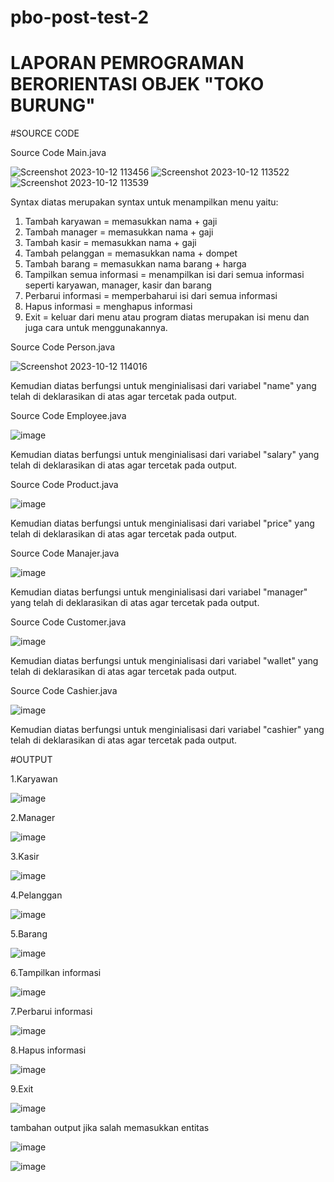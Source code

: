 # pbo-post-test-2
# LAPORAN PEMROGRAMAN BERORIENTASI OBJEK "TOKO BURUNG"

#SOURCE CODE

Source Code Main.java

![Screenshot 2023-10-12 113456](https://github.com/Anza2222/pbo-post-test-2/assets/115331048/6bad59d6-52d6-4010-8961-f92b2e402ced)
![Screenshot 2023-10-12 113522](https://github.com/Anza2222/pbo-post-test-2/assets/115331048/3c0e4adb-04ef-465a-98fe-d8bd2872616b)
![Screenshot 2023-10-12 113539](https://github.com/Anza2222/pbo-post-test-2/assets/115331048/43b96748-e6b2-44c5-8a75-be6c22250743)

Syntax diatas merupakan syntax untuk menampilkan menu yaitu:
1. Tambah karyawan = memasukkan nama + gaji
2. Tambah manager = memasukkan nama + gaji
3. Tambah kasir = memasukkan nama + gaji
4. Tambah pelanggan = memasukkan nama + dompet
5. Tambah barang = memasukkan nama barang + harga
6. Tampilkan semua informasi = menampilkan isi dari semua informasi seperti karyawan, manager, kasir dan barang
7. Perbarui informasi = memperbaharui isi dari semua informasi
8. Hapus informasi = menghapus informasi
10. Exit = keluar dari menu atau program
diatas merupakan isi menu dan juga cara untuk menggunakannya.

Source Code Person.java

![Screenshot 2023-10-12 114016](https://github.com/Anza2222/pbo-post-test-2/assets/115331048/50aec230-b5d0-4953-9af7-8471227eeaff)

Kemudian diatas berfungsi untuk menginialisasi dari variabel "name" yang telah di deklarasikan di atas agar tercetak pada output.

Source Code Employee.java

![image](https://github.com/Anza2222/pbo-post-test-2/assets/115331048/88eb968d-74c3-4476-b0c8-7ee4209310df)

Kemudian diatas berfungsi untuk menginialisasi dari variabel "salary" yang telah di deklarasikan di atas agar tercetak pada output.

Source Code Product.java

![image](https://github.com/Anza2222/pbo-post-test-2/assets/115331048/f36ef283-83be-4561-88cf-ea1ac01281dd)

Kemudian diatas berfungsi untuk menginialisasi dari variabel "price" yang telah di deklarasikan di atas agar tercetak pada output.

Source Code Manajer.java

![image](https://github.com/Anza2222/pbo-post-test-2/assets/115331048/981c02ea-e563-4069-b9be-a4f1c34ba1af)

Kemudian diatas berfungsi untuk menginialisasi dari variabel "manager" yang telah di deklarasikan di atas agar tercetak pada output.

Source Code Customer.java

![image](https://github.com/Anza2222/pbo-post-test-2/assets/115331048/58ef21e5-b7d1-4b60-bf70-62c591319407)

Kemudian diatas berfungsi untuk menginialisasi dari variabel "wallet" yang telah di deklarasikan di atas agar tercetak pada output.

Source Code Cashier.java

![image](https://github.com/Anza2222/pbo-post-test-2/assets/115331048/685b3a68-cf87-4652-ac74-2476eea54bc5)

Kemudian diatas berfungsi untuk menginialisasi dari variabel "cashier" yang telah di deklarasikan di atas agar tercetak pada output.

#OUTPUT

1.Karyawan

![image](https://github.com/Anza2222/pbo-post-test-2/assets/115331048/d15dab0c-03f0-4bbe-a3f9-9e8d2ba95af2)

2.Manager

![image](https://github.com/Anza2222/pbo-post-test-2/assets/115331048/0a17dfa5-6f0e-4b35-b7ba-c5025d74025f)

3.Kasir

![image](https://github.com/Anza2222/pbo-post-test-2/assets/115331048/a84be0b7-5f23-40b4-a3d3-638bcce43778)

4.Pelanggan

![image](https://github.com/Anza2222/pbo-post-test-2/assets/115331048/b6eff57f-6edd-4ab7-a3fd-8b4378df5455)

5.Barang

![image](https://github.com/Anza2222/pbo-post-test-2/assets/115331048/0528d8bc-26f0-486b-ab9a-3ac2b37427a1)

6.Tampilkan informasi

![image](https://github.com/Anza2222/pbo-post-test-2/assets/115331048/679e510a-7126-4834-9a36-7f4979f959b1)

7.Perbarui informasi

![image](https://github.com/Anza2222/pbo-post-test-2/assets/115331048/53d8f439-7c7d-4110-8061-c3f771cc8a5d)

8.Hapus informasi

![image](https://github.com/Anza2222/pbo-post-test-2/assets/115331048/809ff895-11bb-490b-8126-bdee003870ab)

9.Exit

![image](https://github.com/Anza2222/pbo-post-test-2/assets/115331048/a140ad5f-5b73-4115-923d-fdc6e9e2dca3)

tambahan output jika salah memasukkan entitas

![image](https://github.com/Anza2222/pbo-post-test-2/assets/115331048/c1a241df-aa25-4bc6-952a-8f7b3bf3c4a3)

![image](https://github.com/Anza2222/pbo-post-test-2/assets/115331048/ad9c3cb7-bc0a-4d74-9a0a-7c10584ab792)
